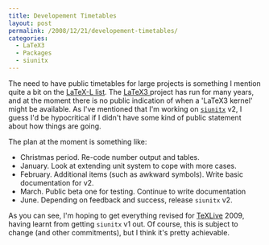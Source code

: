 ```yaml
---
title: Developement Timetables
layout: post
permalink: /2008/12/21/developement-timetables/
categories:
  - LaTeX3
  - Packages
  - siunitx
---
```

The need to have public timetables for large projects is something I mention quite a bit on the [LaTeX-L list](https://listserv.uni-heidelberg.de/cgi-bin/wa?A0=LATEX-L). The [LaTeX3 ](https://www.latex-project.org/latex3.html)project has run for many years, and at the moment there is no public indication of when a 'LaTeX3 kernel' might be available. As I've mentioned that I'm working on [`siunitx`](https://ctan.org/pkg/siunitx) v2, I guess I'd be hypocritical if I didn't have some kind of public statement about how things are going.

The plan at the moment is something like:

- Christmas period. Re-code number output and tables.
- January. Look at extending unit system to cope with more cases.
- February. Additional items (such as awkward symbols). Write basic documentation for v2.
- March. Public beta one for testing. Continue to write documentation
- June. Depending on feedback and success, release `siunitx` v2.

As you can see, I'm hoping to get everything revised for [TeXLive](https://tug.org/texlive) 2009, having learnt from getting `siunitx` v1 out. Of course, this is subject to change (and other commitments), but I think it's pretty achievable.
